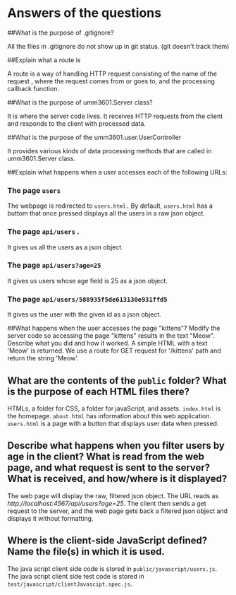 # Answers of the questions
##What is the purpose of .gitignore?  

All the files in .gitignore do not show up in git status. (git doesn't track them)  

##Explain what a route is  

A route is a way of handling HTTP request consisting of the name of the request
, where the request comes from or goes to, and the processing callback function.  

##What is the purpose of umm3601.Server class?  

It is where the server code lives. It receives HTTP requests from the client and responds to the client with processed data.  

##What is the purpose of the umm3601.user.UserController

It provides various kinds of data processing methods that are called in umm3601.Server class.

##Explain what happens when a user accesses each of the following URLs: 
### The page `users`  
 The webpage is redirected to `users.html.` By default, `users.html` has a buttom that once pressed displays all the users in a raw json object. 

### The page `api/users` . 
It gives us all the users as a json object.  

### The page `api/users?age=25` 
It gives us users whose age field is 25 as a json object. 

### The page `api/users/588935f5de613130e931ffd5`  
It gives us the user with the given id as a json object.  


##What happens when the user accesses the page "kittens"? Modify the server code so accessing the page "kittens" results in the text "Meow". Describe what you did and how it worked.
A simple HTML with a text 'Meow' is returned. 
We use a route for GET request for '/kittens' path and return the string 'Meow'.

## What are the contents of the `public` folder? What is the purpose of each HTML files there?
HTMLs, a folder for CSS, a folder for javaScript, and assets.
`index.html` is the homepage. `about.html` has information about this web application. `users.html` is a page with a button that displays user data when pressed.

## Describe what happens when you filter users by age in the client? What is read from the web page, and what request is sent to the server? What is received, and how/where is it displayed? 
The web page will display the raw, filtered json object. The URL reads as *http://localhost:4567/api/users?age=25*.
The client then sends a get request to the server, and the web page gets back a filtered json object and displays it without formatting.   

## Where is the client-side JavaScript defined? Name the file(s) in which it is used.  
The java script client side code is stored in `public/javascript/users.js`.
The java script client side test code is stored in `test/javascript/clientJavascipt.spec.js`.  



   
